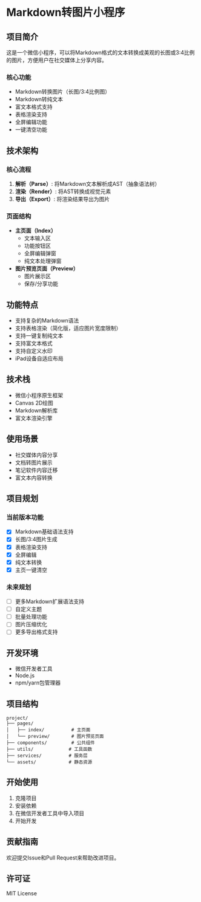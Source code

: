 # Markdown转图片小程序

## 项目简介
这是一个微信小程序，可以将Markdown格式的文本转换成美观的长图或3:4比例的图片，方便用户在社交媒体上分享内容。

### 核心功能
- Markdown转换图片（长图/3:4比例图）
- Markdown转纯文本
- 富文本格式支持
- 表格渲染支持
- 全屏编辑功能
- 一键清空功能

## 技术架构

### 核心流程
1. **解析（Parse）**: 将Markdown文本解析成AST（抽象语法树）
2. **渲染（Render）**: 将AST转换成视觉元素
3. **导出（Export）**: 将渲染结果导出为图片

### 页面结构
- **主页面（Index）**
  - 文本输入区
  - 功能按钮区
  - 全屏编辑弹窗
  - 纯文本处理弹窗
- **图片预览页面（Preview）**
  - 图片展示区
  - 保存/分享功能

## 功能特点
- 支持复杂的Markdown语法
- 支持表格渲染（简化版，适应图片宽度限制）
- 支持一键复制纯文本
- 支持富文本格式
- 支持自定义水印
- iPad设备自适应布局

## 技术栈
- 微信小程序原生框架
- Canvas 2D绘图
- Markdown解析库
- 富文本渲染引擎

## 使用场景
- 社交媒体内容分享
- 文档转图片展示
- 笔记软件内容迁移
- 富文本内容转换

## 项目规划
### 当前版本功能
- [x] Markdown基础语法支持
- [x] 长图/3:4图片生成
- [x] 表格渲染支持
- [x] 全屏编辑
- [x] 纯文本转换
- [x] 主页一键清空

### 未来规划
- [ ] 更多Markdown扩展语法支持
- [ ] 自定义主题
- [ ] 批量处理功能
- [ ] 图片压缩优化
- [ ] 更多导出格式支持

## 开发环境
- 微信开发者工具
- Node.js
- npm/yarn包管理器

## 项目结构
```
project/
├── pages/
│   ├── index/          # 主页面
│   └── preview/        # 图片预览页面
├── components/         # 公共组件
├── utils/             # 工具函数
├── services/          # 服务层
└── assets/            # 静态资源
```

## 开始使用
1. 克隆项目
2. 安装依赖
3. 在微信开发者工具中导入项目
4. 开始开发

## 贡献指南
欢迎提交Issue和Pull Request来帮助改进项目。

## 许可证
MIT License 